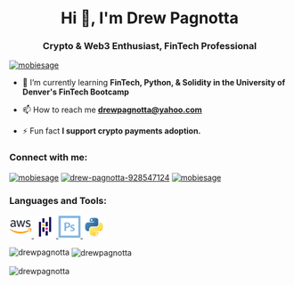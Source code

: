 <h1 align="center">Hi 👋, I'm Drew Pagnotta</h1>
<h3 align="center">Crypto & Web3 Enthusiast, FinTech Professional</h3>

<p align="left"> <a href="https://twitter.com/mobiesage" target="blank"><img src="https://img.shields.io/twitter/follow/mobiesage?logo=twitter&style=for-the-badge" alt="mobiesage" /></a> </p>

- 🌱 I’m currently learning **FinTech, Python, & Solidity in the University of Denver's FinTech Bootcamp**

- 📫 How to reach me **drewpagnotta@yahoo.com**

- ⚡ Fun fact **I support crypto payments adoption.**

<h3 align="left">Connect with me:</h3>
<p align="left">
<a href="https://twitter.com/mobiesage" target="blank"><img align="center" src="https://raw.githubusercontent.com/rahuldkjain/github-profile-readme-generator/master/src/images/icons/Social/twitter.svg" alt="mobiesage" height="30" width="40" /></a>
<a href="https://linkedin.com/in/drew-pagnotta-928547124" target="blank"><img align="center" src="https://raw.githubusercontent.com/rahuldkjain/github-profile-readme-generator/master/src/images/icons/Social/linked-in-alt.svg" alt="drew-pagnotta-928547124" height="30" width="40" /></a>
<a href="https://www.youtube.com/c/mobiesage" target="blank"><img align="center" src="https://raw.githubusercontent.com/rahuldkjain/github-profile-readme-generator/master/src/images/icons/Social/youtube.svg" alt="mobiesage" height="30" width="40" /></a>
</p>

<h3 align="left">Languages and Tools:</h3>
<p align="left"> <a href="https://aws.amazon.com" target="_blank" rel="noreferrer"> <img src="https://raw.githubusercontent.com/devicons/devicon/master/icons/amazonwebservices/amazonwebservices-original-wordmark.svg" alt="aws" width="40" height="40"/> </a> <a href="https://pandas.pydata.org/" target="_blank" rel="noreferrer"> <img src="https://raw.githubusercontent.com/devicons/devicon/2ae2a900d2f041da66e950e4d48052658d850630/icons/pandas/pandas-original.svg" alt="pandas" width="40" height="40"/> </a> <a href="https://www.photoshop.com/en" target="_blank" rel="noreferrer"> <img src="https://raw.githubusercontent.com/devicons/devicon/master/icons/photoshop/photoshop-line.svg" alt="photoshop" width="40" height="40"/> </a> <a href="https://www.python.org" target="_blank" rel="noreferrer"> <img src="https://raw.githubusercontent.com/devicons/devicon/master/icons/python/python-original.svg" alt="python" width="40" height="40"/> </a> </p>

<p><img align="left" src="https://github-readme-stats.vercel.app/api/top-langs?username=drewpagnotta&show_icons=true&locale=en&layout=compact" alt="drewpagnotta" /></p>

<p>&nbsp;<img align="center" src="https://github-readme-stats.vercel.app/api?username=drewpagnotta&show_icons=true&locale=en" alt="drewpagnotta" /></p>

<p><img align="center" src="https://github-readme-streak-stats.herokuapp.com/?user=drewpagnotta&" alt="drewpagnotta" /></p>
